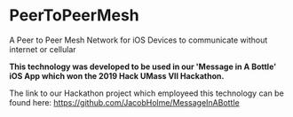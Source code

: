 # PeerToPeerMesh
A Peer to Peer Mesh Network for iOS Devices to communicate without internet or cellular 

**This technology was developed to be used in our 'Message in A Bottle' iOS App which won the 2019 Hack UMass VII Hackathon.**

The link to our Hackathon project which employeed this technology can be found here: https://github.com/JacobHolme/MessageInABottle
